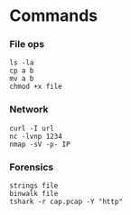 # Commands 


### File ops
```
ls -la
cp a b
mv a b
chmod +x file
```

### Network
```
curl -I url
nc -lvnp 1234
nmap -sV -p- IP
```

### Forensics
```
strings file
binwalk file
tshark -r cap.pcap -Y "http"
```
